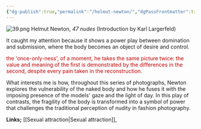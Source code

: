 ```yaml
---
{"dg-publish":true,"permalink":"/helmut-newton/","dgPassFrontmatter":true}
---
```


![39.png](/img/user/39.png)
Helmut Newton, *47 nudes* (Introduction by Karl Largerfeld)


It caught my attention because it shows a power play between domination and submission, where the body becomes an object of desire and control.

<span style="color:rgb(192, 0, 0)">the 'once-only-ness', of a moment, he takes the same picture twice: the value and meaning of the first is demonstrated by the differences in the second, despite every pain taken in the reconstruction.</span>

What interests me is how, throughout this series of photographs, Newton explores the vulnerability of the naked body and how he fuses it with the imposing presence of the models' gaze and the light of day. In this play of contrasts, the fragility of the body is transformed into a symbol of power that challenges the traditional perception of nudity in fashion photography.

**Links;** [[Sexual attraction\|Sexual attraction]], 
